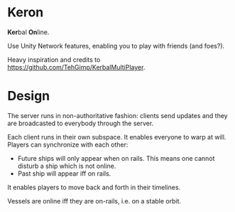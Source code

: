 Keron
=====

**Ker**bal **On**line.

Use Unity Network features, enabling you to play with friends (and foes?).

Heavy inspiration and credits to https://github.com/TehGimp/KerbalMultiPlayer.

Design
======

The server runs in non-authoritative fashion: clients send updates and they are broadcasted to everybody through the server.

Each client runs in their own subspace. It enables everyone to warp at will.
Players can synchronize with each other:

* Future ships will only appear when on rails. This means one cannot disturb a ship which is not online.
* Past ship will appear iff on rails.

It enables players to move back and forth in their timelines.

Vessels are online iff they are on-rails, i.e. on a stable orbit.
